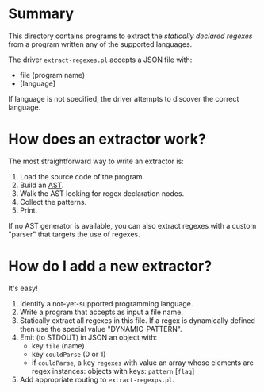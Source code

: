 # Summary

This directory contains programs to extract the *statically declared regexes* from a program
written any of the supported languages.

The driver `extract-regexes.pl` accepts a JSON file with:
- file (program name)
- [language]

If language is not specified, the driver attempts to discover the correct language.

# How does an extractor work?

The most straightforward way to write an extractor is:
1. Load the source code of the program.
2. Build an [AST](https://en.wikipedia.org/wiki/Abstract_syntax_tree).
3. Walk the AST looking for regex declaration nodes.
4. Collect the patterns.
5. Print.

If no AST generator is available, you can also extract regexes with a custom "parser" that targets the use of regexes.

# How do I add a new extractor?

It's easy!

1. Identify a not-yet-supported programming language.
2. Write a program that accepts as input a file name.
3. Statically extract all regexes in this file. If a regex is dynamically defined then use the special value "DYNAMIC-PATTERN".
4. Emit (to STDOUT) in JSON an object with:
    - key `file` (name)
    - key `couldParse` (0 or 1)
    - if `couldParse`, a key `regexes` with value an array whose elements are regex instances: objects with keys: `pattern` [`flag`]
5. Add appropriate routing to `extract-regexps.pl`.
